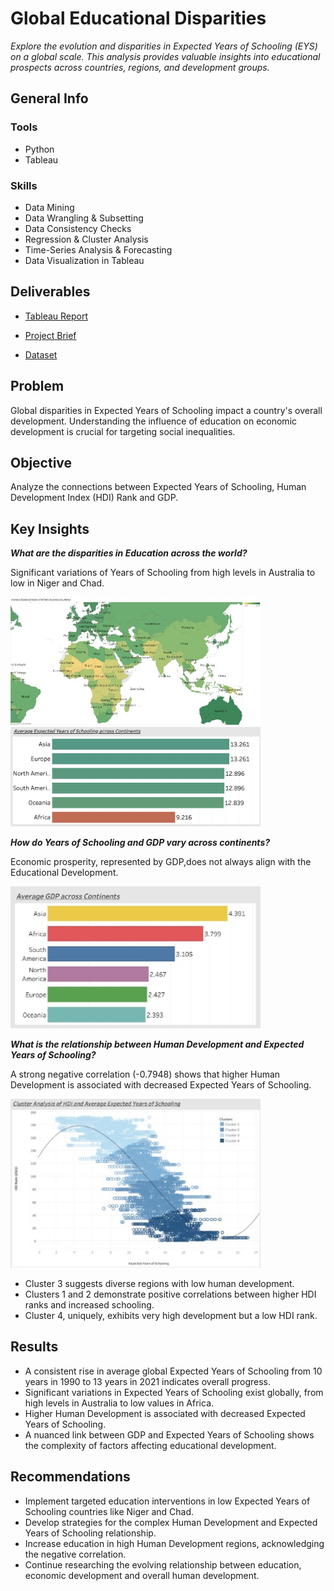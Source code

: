 # Global Educational Disparities

*Explore the evolution and disparities in Expected Years of Schooling (EYS) on a global scale. 
This analysis provides valuable insights into educational prospects across countries, regions, and development groups.*  

## General Info

### Tools
- Python
- Tableau 

### Skills 
- Data Mining
- Data Wrangling & Subsetting
- Data Consistency Checks
- Regression & Cluster Analysis
- Time-Series Analysis & Forecasting
- Data Visualization in Tableau

## Deliverables

- [Tableau Report](https://public.tableau.com/shared/QNNJ7XKZW?:display_count=n&:origin=viz_share_link)

- [Project Brief](https://drive.google.com/file/d/1-HY_F6zfRMm09vgA6tjcT6VL8RwTUZeq/view?usp=share_link)

- [Dataset](https://www.kaggle.com/datasets/iamsouravbanerjee/years-of-schooling-worldwide)

## Problem

Global disparities in Expected Years of Schooling impact a country's overall development. Understanding the influence of education on economic development is crucial for targeting social inequalities.

## Objective

Analyze the connections between Expected Years of Schooling, Human Development Index (HDI) Rank and GDP.


## Key Insights

**_What are the disparities in Education across the world?_**

Significant variations of Years of Schooling from high levels in Australia to low in Niger and Chad.

<img src="https://github.com/LiliiaVerbenko/Global-Educational-Disparities-Analysis/blob/main/Global%20Educational%20Dynamics%20Analysis/03%20Visualizations/Global%20Education%201.jpg" width="400">

<img src="https://github.com/LiliiaVerbenko/Global-Educational-Disparities-Analysis/blob/main/Global%20Educational%20Dynamics%20Analysis/03%20Visualizations/Global%20Education%202.png" width="400">


**_How do Years of Schooling and GDP vary across continents?_**

Economic prosperity, represented by GDP,does not always align with the Educational Development.

<img src="https://github.com/LiliiaVerbenko/Global-Educational-Disparities-Analysis/blob/main/Global%20Educational%20Dynamics%20Analysis/03%20Visualizations/Global%20Education%203.jpg" width="400">


**_What is the relationship between Human Development and Expected Years of Schooling?_**

A strong negative correlation (-0.7948) shows that higher Human Development is associated with decreased Expected Years of Schooling. 

<img src="https://github.com/LiliiaVerbenko/Global-Educational-Disparities-Analysis/blob/main/Global%20Educational%20Dynamics%20Analysis/03%20Visualizations/%20Global%20Education%204.jpg" width="400">

- Cluster 3 suggests diverse regions with low human development. 
- Clusters 1 and 2 demonstrate positive correlations between higher HDI ranks and increased schooling. 
- Cluster 4, uniquely, exhibits very high development but a low HDI rank.

## Results

- A consistent rise in average global Expected Years of Schooling from 10 years in 1990  to 13 years in 2021 indicates overall progress. 
- Significant variations in Expected Years of Schooling exist globally, from high levels in Australia to low values in Africa. 
- Higher Human Development is associated with decreased Expected Years of Schooling.
- A nuanced link between GDP and Expected Years of Schooling shows the complexity of factors affecting educational development.

## Recommendations

- Implement targeted education interventions in low Expected Years of Schooling countries like Niger and Chad. 
- Develop strategies for the complex Human Development and Expected Years of Schooling relationship. 
- Increase education in high Human Development regions, acknowledging the negative correlation. 
- Continue researching the evolving relationship between education, economic development and overall human development.

